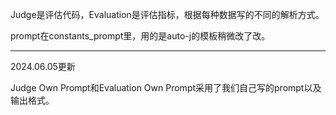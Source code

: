 Judge是评估代码，Evaluation是评估指标，根据每种数据写的不同的解析方式。

prompt在constants_prompt里，用的是auto-j的模板稍微改了改。

---

2024.06.05更新

Judge Own Prompt和Evaluation Own Prompt采用了我们自己写的prompt以及输出格式。
